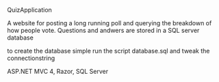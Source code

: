 QuizApplication

A website for posting a long running poll and querying the breakdown of how people vote.
Questions and andwers are stored in a SQL server database

to create the database simple run the script database.sql and tweak the connectionstring

ASP.NET MVC 4, Razor, SQL Server

